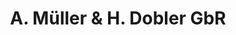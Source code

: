 ---
title: "A. Müller & H. Dobler GbR"
url: /kissing/a-mueller-und-h-dobler-gbr/
shop: Autowerkstatt
---